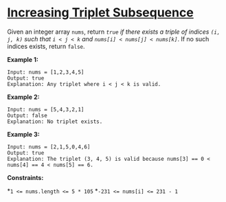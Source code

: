 [Increasing Triplet Subsequence](https://leetcode.com/problems/increasing-triplet-subsequence/)
===

Given an integer array `nums`, return _`true` if there exists a triple of indices `(i, j, k)` such that `i < j < k`
and `nums[i] < nums[j] < nums[k]`_. If no such indices exists, return `false`.

**Example 1:**

```text
Input: nums = [1,2,3,4,5]
Output: true
Explanation: Any triplet where i < j < k is valid.
```

**Example 2:**

```text
Input: nums = [5,4,3,2,1]
Output: false
Explanation: No triplet exists.
```

**Example 3:**

```text
Input: nums = [2,1,5,0,4,6]
Output: true
Explanation: The triplet (3, 4, 5) is valid because nums[3] == 0 < nums[4] == 4 < nums[5] == 6.
```

**Constraints:**

*`1 <= nums.length <= 5 * 105`
*`-231 <= nums[i] <= 231 - 1`

